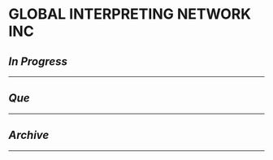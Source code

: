 # GLOBAL INTERPRETING NETWORK INC

## *In Progress*

--------------------

## *Que*

-----------------------------------
## *Archive*

-----------------------------------

